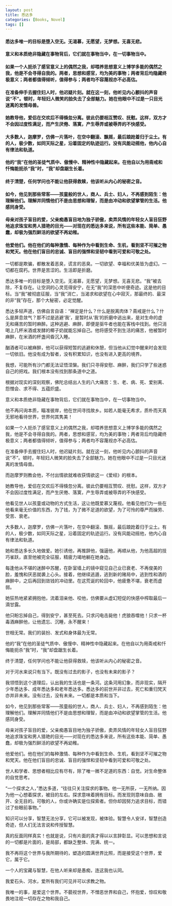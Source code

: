 ```yaml
---
layout: post
title: 悉达多
categories: [Books, Novel]
tags: []
---
```

#### 悉达多唯一的目标是堕入空无。无渴慕，无愿望，无梦想。无喜无悲。
#### 意义和本质绝非隐藏在事物背后，它们就在事物当中，在一切事物当中。               
#### 如果一个人扼杀了感官意义上的偶然之我，却喂养思想意义上博学多能的偶然之我，他是不会寻得自我的。两者，思想和感官，均为美的事物；两者背后均隐藏终极意义；两者都值得倾听，值得参与；两者均不容蔑视亦不必高估。               
#### 在准备伸手去握住妇人时，他迟疑片刻。就在这一刻，他听见内心颤抖的声音说“不”。顿时，年轻妇人微笑的脸失去了全部魅力。她在他眼中不过是一只目光迷离的发情母兽。               
#### 她教导他，爱侣在交欢后不得倏忽分离。彼此仍要相互赞叹、抚慰。这样，双方才不会因过度性满足，而产生厌倦、落寞，产生辱弄或被辱弄的不快感受。               
#### 大多数人，迦摩罗，仿佛一片落叶，在空中翻滚、飘摇，最后踉跄着归于尘土。有的人，极少数，如同天际之星，沿着固定的轨迹运行。没有风能动摇他，他内心自有律法和轨道。               
#### 他的“我”在他的圣徒气质中、傲慢中、精神性中隐藏起来。在他自以为用斋戒和忏悔能扼杀“我”时，“我”却盘踞生长着。               
#### 终于清楚，任何学问也不能让他获得救赎，他该听从内心的秘密之音。               
#### 如今，他见到那些常客——孩童般的世人，商人、兵士、妇人，不再感到陌生：他理解他们。理解并同情他们不是由思想和理智，而是由冲动和欲望掌管的生活。他感同身受。               
#### 母亲对孩子盲目的爱，父亲痴愚盲目地为独子骄傲，卖弄风情的年轻女人盲目狂野地追求珠宝和男人猎艳的目光——对现在的悉达多来说，所有这些本能、简单、愚蠢，却极为强烈鲜活的欲望不再幼稚。               
#### 他爱他们。他在他们的每种激情、每种作为中看到生命、生机，看到坚不可摧之物和梵天。他在他们盲目的忠诚、盲目的强悍和坚韧中看到可爱和可敬之处。 
<!-- more -->
一切都是欺骗，都散发着恶臭，谎言的恶臭。一切欲望、幸福和优美皆为虚幻。一切都在腐朽。世界是苦涩的。生活即是折磨。               

悉达多唯一的目标是堕入空无。无渴慕，无愿望，无梦想。无喜无悲。“我”被去除，不复存在。让空洞的心灵觅得安宁，在无“我”的深思中听便奇迹。这是他的目标。当“我”被彻底征服，当“我”消亡，当渴求和欲望在心中寂灭，那最终的、最深的非“我”存在，那个大秘密，必定觉醒。               

悉达多轻声道，仿佛自言自语：“禅定是什么？什么是脱离肉体？斋戒是什么？什么是屏息敛气？那不过是逃避‘我’，是暂时从‘我’的折磨中逃出来，是对生命的虚无和痛苦的暂时麻醉。这种逃避、麻醉，即便是驱牛者也能在客栈中找到。他只消喝上几杯米酒或发酵的椰子奶就能忘掉自己。他将感受不到生活的痛苦，他被暂时麻醉，在米酒的杯盏间昏沉入睡。               

酗酒者可以被麻醉，他可以获得短暂的逃避和休憩，但当他从幻觉中醒来时会发现一切依旧。他没有成为智者，没有积累知识，也没有进入更高的境界。               

我想，可能所有沙门都无法证悟涅槃。我们只寻得安慰、麻醉，我们只学了些迷惑自己的把戏。我们根本没有找到那条道中之道。               

根据对现实的深刻观察，佛陀总结出人生的八大痛苦：生、老、病、死、爱别离、怨憎会、求不得、五蕴炽盛。               

意义和本质绝非隐藏在事物背后，它们就在事物当中，在一切事物当中。               

他不再问询本质，瞄准彼岸，他在世间寻找故乡。如若人能毫无希求，质朴而天真无邪地看待世界，世界何其隽美！               

如果一个人扼杀了感官意义上的偶然之我，却喂养思想意义上博学多能的偶然之我，他是不会寻得自我的。两者，思想和感官，均为美的事物；两者背后均隐藏终极意义；两者都值得倾听，值得参与；两者均不容蔑视亦不必高估。               

在准备伸手去握住妇人时，他迟疑片刻。就在这一刻，他听见内心颤抖的声音说“不”。顿时，年轻妇人微笑的脸失去了全部魅力。她在他眼中不过是一只目光迷离的发情母兽。               

而迦摩罗则教会他，不付出情欲就难收获情欲这一《爱经》的根本。               

她教导他，爱侣在交欢后不得倏忽分离。彼此仍要相互赞叹、抚慰。这样，双方才不会因过度性满足，而产生厌倦、落寞，产生辱弄或被辱弄的不快感受。               

他看见世人以孩童或动物的方式生活，这让他既爱慕又蔑视。他看见他们为一些在他看来毫无价值的东西，为了钱，为了微不足道的欲望，为了可怜的尊严而操劳、受苦、衰老。               

大多数人，迦摩罗，仿佛一片落叶，在空中翻滚、飘摇，最后踉跄着归于尘土。有的人，极少数，如同天际之星，沿着固定的轨迹运行。没有风能动摇他，他内心自有律法和轨道。               

她和悉达多长久地做爱。她引诱他，再推辞他，强逼他，再顺从他，为他高超的技巧雀跃，直至他被完全征服，精疲力竭地躺在她身边。               

每逢他从不堪的迷醉中苏醒，在卧室墙上的镜中窥见自己业已衰老、不再俊美的脸，羞愧和厌恶就袭上心头。接着，他继续逃遁，逃到新的赌局中，逃到性和酒的麻醉中，之后再回到敛钱的冲动里。在这荒诞的轮回中，他疲惫不堪，衰老而虚弱。               

她狂热地紧紧拥抱他，流着泪亲他、咬他，仿佛要从虚幻短促的快感中榨取最后一滴甘露。               

他只盼忘掉自己，得到安宁，甚至死去。只求闪电击毙他！虎狼吞噬他！只求一杯毒酒麻醉他，让他遗忘、沉睡，永不醒来！               

世相无常。我们的装扮、发式和身体最为无常。               

他的“我”在他的圣徒气质中、傲慢中、精神性中隐藏起来。在他自以为用斋戒和忏悔能扼杀“我”时，“我”却盘踞生长着。               

终于清楚，任何学问也不能让他获得救赎，他该听从内心的秘密之音。               

对于河水来说只有当下。既没有过去的影子，也没有未来的影子？               

我领悟到这个道理后，认出我的生活也是一条河。这条河用幻象，而非现实，隔开少年悉达多、成年悉达多和老年悉达多。悉达多的前世并非过去，死亡和重归梵天亦并非未来。没有过去，没有未来。一切都是本质和当下。               

如今，他见到那些常客——孩童般的世人，商人、兵士、妇人，不再感到陌生：他理解他们。理解并同情他们不是由思想和理智，而是由冲动和欲望掌管的生活。他感同身受。               

母亲对孩子盲目的爱，父亲痴愚盲目地为独子骄傲，卖弄风情的年轻女人盲目狂野地追求珠宝和男人猎艳的目光——对现在的悉达多来说，所有这些本能、简单、愚蠢，却极为强烈鲜活的欲望不再幼稚。               

他爱他们。他在他们的每种激情、每种作为中看到生命、生机，看到坚不可摧之物和梵天。他在他们盲目的忠诚、盲目的强悍和坚韧中看到可爱和可敬之处。               

世人和学者、思想者相比应有尽有，除了唯一微不足道的东西：自觉。对生命整体的自觉思考。               

“一个探求之人，”悉达多道，“往往只关注探求的事物。他一无所获，一无所纳。因为他一心想着探求，被目的左右。探求意味着拥有目标。而发现则意味自由、敞开、全无目的。可敬的人，你或许确实是位探索者。但你却因努力追求目标，而错过了些眼前事物。”               

知识可以分享，智慧无法分享，它可以被发现，被体验。智慧令人安详，智慧创造奇迹，但人们无法言说和传授智慧。               

真的反面同样真实！也就是说，只有片面的真才得以以言辞彰显。可以思想和言说的一切都是片面的，是局部，都缺乏整体、完满、统一。               

我不再将这个世界与我所期待的，塑造的圆满世界比照，而是接受这个世界，爱它，属于它。               

一个人的宝藏与智慧，在他人听来却是愚痴，连这我也认同。               

我爱石头、河水，爱所有我们可见并可以求教之物。               

我唯一的事，是爱这个世界。不藐视世界，不憎恶世界和自己，怀抱爱，惊叹和敬畏地注视一切存在之物和我自己。               

